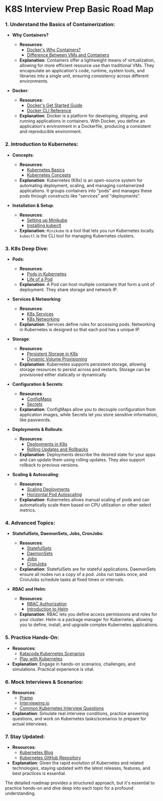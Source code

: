 # K8S Interview Prep Basic Road Map

### 1. **Understand the Basics of Containerization**:
- **Why Containers?**
  - **Resources**: 
    - [Docker's Why Containers?](https://www.docker.com/why-docker)
    - [Difference Between VMs and Containers](https://www.nakivo.com/blog/docker-containers-vs-virtual-machines/)
  - **Explanation**: Containers offer a lightweight means of virtualization, allowing for more efficient resource use than traditional VMs. They encapsulate an application's code, runtime, system tools, and libraries into a single unit, ensuring consistency across different environments.
  
- **Docker**:
  - **Resources**: 
    - [Docker's Get Started Guide](https://docs.docker.com/get-started/)
    - [Docker CLI Reference](https://docs.docker.com/engine/reference/commandline/cli/)
  - **Explanation**: Docker is a platform for developing, shipping, and running applications in containers. With Docker, you define an application's environment in a Dockerfile, producing a consistent and reproducible environment.

### 2. **Introduction to Kubernetes**:
- **Concepts**:
  - **Resources**: 
    - [Kubernetes Basics](https://kubernetes.io/docs/tutorials/kubernetes-basics/)
    - [Kubernetes Concepts](https://kubernetes.io/docs/concepts/)
  - **Explanation**: Kubernetes (K8s) is an open-source system for automating deployment, scaling, and managing containerized applications. It groups containers into "pods" and manages these pods through constructs like "services" and "deployments".
  
- **Installation & Setup**:
  - **Resources**: 
    - [Setting up Minikube](https://kubernetes.io/docs/tasks/tools/install-minikube/)
    - [Installing kubectl](https://kubernetes.io/docs/tasks/tools/install-kubectl/)
  - **Explanation**: `Minikube` is a tool that lets you run Kubernetes locally. `kubectl` is the CLI tool for managing Kubernetes clusters.

### 3. **K8s Deep Dive**:
- **Pods**: 
  - **Resources**: 
    - [Pods in Kubernetes](https://kubernetes.io/docs/concepts/workloads/pods/)
    - [Life of a Pod](https://kubernetes.io/docs/concepts/workloads/pods/pod-lifecycle/)
  - **Explanation**: A Pod can host multiple containers that form a unit of deployment. They share storage and network IP.
  
- **Services & Networking**:
  - **Resources**: 
    - [K8s Services](https://kubernetes.io/docs/concepts/services-networking/service/)
    - [K8s Networking](https://kubernetes.io/docs/concepts/services-networking/)
  - **Explanation**: Services define rules for accessing pods. Networking in Kubernetes is designed so that each pod has a unique IP.
  
- **Storage**:
  - **Resources**: 
    - [Persistent Storage in K8s](https://kubernetes.io/docs/concepts/storage/persistent-volumes/)
    - [Dynamic Volume Provisioning](https://kubernetes.io/docs/concepts/storage/dynamic-provisioning/)
  - **Explanation**: Kubernetes supports persistent storage, allowing storage resources to persist across pod restarts. Storage can be provisioned either statically or dynamically.

- **Configuration & Secrets**:
  - **Resources**: 
    - [ConfigMaps](https://kubernetes.io/docs/concepts/configuration/configmap/)
    - [Secrets](https://kubernetes.io/docs/concepts/configuration/secret/)
  - **Explanation**: ConfigMaps allow you to decouple configuration from application images, while Secrets let you store sensitive information, like passwords.

- **Deployments & Rollouts**:
  - **Resources**: 
    - [Deployments in K8s](https://kubernetes.io/docs/concepts/workloads/controllers/deployment/)
    - [Rolling Updates and Rollbacks](https://kubernetes.io/docs/tutorials/kubernetes-basics/update/update-intro/)
  - **Explanation**: Deployments describe the desired state for your apps and can update them using rolling updates. They also support rollback to previous versions.

- **Scaling & Autoscaling**:
  - **Resources**: 
    - [Scaling Deployments](https://kubernetes.io/docs/tutorials/kubernetes-basics/scale/scale-intro/)
    - [Horizontal Pod Autoscaling](https://kubernetes.io/docs/tasks/run-application/horizontal-pod-autoscale/)
  - **Explanation**: Kubernetes allows manual scaling of pods and can automatically scale them based on CPU utilization or other select metrics.

### 4. **Advanced Topics**:
- **StatefulSets, DaemonSets, Jobs, CronJobs**:
  - **Resources**: 
    - [StatefulSets](https://kubernetes.io/docs/concepts/workloads/controllers/statefulset/)
    - [DaemonSets](https://kubernetes.io/docs/concepts/workloads/controllers/daemonset/)
    - [Jobs](https://kubernetes.io/docs/concepts/workloads/controllers/job/)
    - [CronJobs](https://kubernetes.io/docs/concepts/workloads/controllers/cron-jobs/)
  - **Explanation**: StatefulSets are for stateful applications. DaemonSets ensure all nodes run a copy of a pod. Jobs run tasks once, and CronJobs schedule tasks at fixed times or intervals.

- **RBAC and Helm**:
  - **Resources**: 
    - [RBAC Authorization](https://kubernetes.io/docs/reference/access-authn-authz/rbac/)
    - [Introduction to Helm](https://helm.sh/docs/intro/)
  - **Explanation**: RBAC lets you define access permissions and roles for your cluster. Helm is a package manager for Kubernetes, allowing you to define, install, and upgrade complex Kubernetes applications.

### 5. **Practice Hands-On**:
- **Resources**: 
  - [Katacoda Kubernetes Scenarios](https://www.katacoda.com/courses/kubernetes)
  - [Play with Kubernetes](https://labs.play-with-k8s.com/)
- **Explanation**: Engage in hands-on scenarios, challenges, and simulations. Practical experience is vital.

### 6. **Mock Interviews & Scenarios**:
- **Resources**: 
  - [Pramp](https://www.pramp.com/)
  - [Interviewing.io](https://interviewing.io/)
  - [Common Kubernetes Interview Questions](https://www.simplilearn.com/tutorials/kubernetes-tutorial/kubernetes-interview-questions)
- **Explanation**: Simulate real interview conditions, practice answering questions, and work on Kubernetes tasks/scenarios to prepare for actual interviews.

### 7. **Stay Updated**:
- **Resources**: 
  - [Kubernetes Blog](https://kubernetes.io/blog/)
  - [Kubernetes GitHub Repository](https://github.com/kubernetes/kubernetes)
- **Explanation**: Given the rapid evolution of Kubernetes and related technologies, staying updated with the latest releases, features, and best practices is essential.

The detailed roadmap provides a structured approach, but it's essential to practice hands-on and dive deep into each topic for a profound understanding.